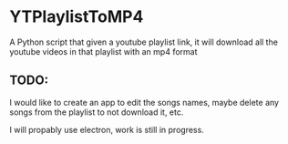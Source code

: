 # YTPlaylistToMP4
A Python script that given a youtube playlist link, it will download all the youtube videos in that playlist with an mp4 format

## TODO:
I would like to create an app to edit the songs names, maybe delete any songs from the playlist to not download it, etc.

I will propably use electron, work is still in progress.
